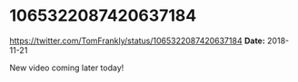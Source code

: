 # 1065322087420637184
https://twitter.com/TomFrankly/status/1065322087420637184
**Date:** 2018-11-21

New video coming later today!
